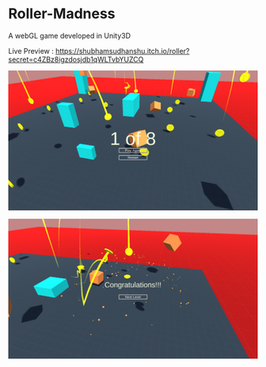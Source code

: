 # Roller-Madness

A webGL game developed in Unity3D



Live Preview : https://shubhamsudhanshu.itch.io/roller?secret=c4ZBz8igzdosjdb1qWLTvbYUZCQ




![Screenshot](Screenshot1.png)


![Screenshot](Screenshot2.png)

